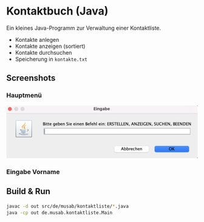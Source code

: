 # Kontaktbuch (Java)

Ein kleines Java-Programm zur Verwaltung einer Kontaktliste.  
- Kontakte anlegen  
- Kontakte anzeigen (sortiert)  
- Kontakte durchsuchen  
- Speicherung in `kontakte.txt`

## Screenshots

### Hauptmenü
![Hauptmenü](https://github.com/musabnwelli-dev/Kontaktbuch/blob/57187d3d4f35b332e7efd6e44227a0a22a18a697/Bildschirmfoto%202025-10-04%20um%2013.00.57.png)

### Eingabe Vorname

## Build & Run
```bash
javac -d out src/de/musab/kontaktliste/*.java
java -cp out de.musab.kontaktliste.Main









